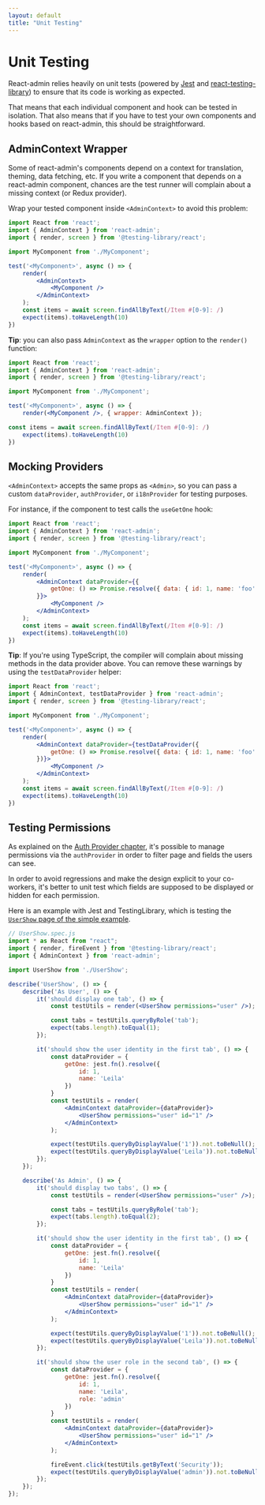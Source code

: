 ```yaml
---
layout: default
title: "Unit Testing"
---
```


# Unit Testing

React-admin relies heavily on unit tests (powered by [Jest](https://facebook.github.io/jest/) and [react-testing-library](https://testing-library.com/docs/react-testing-library/intro)) to ensure that its code is working as expected.

That means that each individual component and hook can be tested in isolation. That also means that if you have to test your own components and hooks based on react-admin, this should be straightforward.

## AdminContext Wrapper

Some of react-admin's components depend on a context for translation, theming, data fetching, etc. If you write a component that depends on a react-admin component, chances are the test runner will complain about a missing context (or Redux provider).

Wrap your tested component inside `<AdminContext>` to avoid this problem:

```jsx
import React from 'react';
import { AdminContext } from 'react-admin';
import { render, screen } from '@testing-library/react';

import MyComponent from './MyComponent';

test('<MyComponent>', async () => {
    render(
        <AdminContext>
            <MyComponent />
        </AdminContext>
    );
    const items = await screen.findAllByText(/Item #[0-9]: /)
    expect(items).toHaveLength(10)
})
```

**Tip**: you can also pass `AdminContext` as the `wrapper` option to the `render()` function:

```jsx
import React from 'react';
import { AdminContext } from 'react-admin';
import { render, screen } from '@testing-library/react';

import MyComponent from './MyComponent';

test('<MyComponent>', async () => {
    render(<MyComponent />, { wrapper: AdminContext });

const items = await screen.findAllByText(/Item #[0-9]: /)
    expect(items).toHaveLength(10)
})
```

## Mocking Providers

`<AdminContext>` accepts the same props as `<Admin>`, so you can pass a custom `dataProvider`, `authProvider`, or `i18nProvider` for testing purposes. 

For instance, if the component to test calls the `useGetOne` hook:

```jsx
import React from 'react';
import { AdminContext } from 'react-admin';
import { render, screen } from '@testing-library/react';

import MyComponent from './MyComponent';

test('<MyComponent>', async () => {
    render(
        <AdminContext dataProvider={{
            getOne: () => Promise.resolve({ data: { id: 1, name: 'foo' } }),
        }}>
            <MyComponent />
        </AdminContext>
    );
    const items = await screen.findAllByText(/Item #[0-9]: /)
    expect(items).toHaveLength(10)
})
```

**Tip**: If you're using TypeScript, the compiler will complain about missing methods in the data provider above. You can remove these warnings by using the `testDataProvider` helper:

```jsx
import React from 'react';
import { AdminContext, testDataProvider } from 'react-admin';
import { render, screen } from '@testing-library/react';

import MyComponent from './MyComponent';

test('<MyComponent>', async () => {
    render(
        <AdminContext dataProvider={testDataProvider({
            getOne: () => Promise.resolve({ data: { id: 1, name: 'foo' } }),
        })}>
            <MyComponent />
        </AdminContext>
    );
    const items = await screen.findAllByText(/Item #[0-9]: /)
    expect(items).toHaveLength(10)
})
```

## Testing Permissions

As explained on the [Auth Provider chapter](./Authentication.md#authorization), it's possible to manage permissions via the `authProvider` in order to filter page and fields the users can see.

In order to avoid regressions and make the design explicit to your co-workers, it's better to unit test which fields are supposed to be displayed or hidden for each permission.

Here is an example with Jest and TestingLibrary, which is testing the [`UserShow` page of the simple example](https://github.com/marmelab/react-admin/blob/master/examples/simple/src/users/UserShow.tsx).

```jsx
// UserShow.spec.js
import * as React from "react";
import { render, fireEvent } from '@testing-library/react';
import { AdminContext } from 'react-admin';

import UserShow from './UserShow';

describe('UserShow', () => {
    describe('As User', () => {
        it('should display one tab', () => {
            const testUtils = render(<UserShow permissions="user" />);

            const tabs = testUtils.queryByRole('tab');
            expect(tabs.length).toEqual(1);
        });

        it('should show the user identity in the first tab', () => {
            const dataProvider = {
                getOne: jest.fn().resolve({
                    id: 1,
                    name: 'Leila'
                })
            }
            const testUtils = render(
                <AdminContext dataProvider={dataProvider}>
                    <UserShow permissions="user" id="1" />
                </AdminContext>
            );

            expect(testUtils.queryByDisplayValue('1')).not.toBeNull();
            expect(testUtils.queryByDisplayValue('Leila')).not.toBeNull();
        });
    });

    describe('As Admin', () => {
        it('should display two tabs', () => {
            const testUtils = render(<UserShow permissions="user" />);

            const tabs = testUtils.queryByRole('tab');
            expect(tabs.length).toEqual(2);
        });

        it('should show the user identity in the first tab', () => {
            const dataProvider = {
                getOne: jest.fn().resolve({
                    id: 1,
                    name: 'Leila'
                })
            }
            const testUtils = render(
                <AdminContext dataProvider={dataProvider}>
                    <UserShow permissions="user" id="1" />
                </AdminContext>
            );

            expect(testUtils.queryByDisplayValue('1')).not.toBeNull();
            expect(testUtils.queryByDisplayValue('Leila')).not.toBeNull();
        });

        it('should show the user role in the second tab', () => {
            const dataProvider = {
                getOne: jest.fn().resolve({
                    id: 1,
                    name: 'Leila',
                    role: 'admin'
                })
            }
            const testUtils = render(
                <AdminContext dataProvider={dataProvider}>
                    <UserShow permissions="user" id="1" />
                </AdminContext>
            );

            fireEvent.click(testUtils.getByText('Security'));
            expect(testUtils.queryByDisplayValue('admin')).not.toBeNull();
        });
    });
});
```
